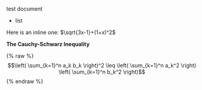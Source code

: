 test document

- list

Here is an inline one: $\sqrt{3x-1}+(1+x)^2$

**The Cauchy-Schwarz Inequality**

{% raw %}
$$\left( \sum_{k=1}^n a_k b_k \right)^2 \leq \left( \sum_{k=1}^n a_k^2 \right) \left( \sum_{k=1}^n b_k^2 \right)$$
{% endraw %}
